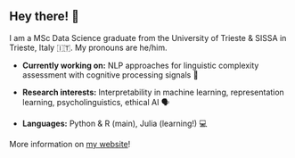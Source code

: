 ## Hey there! 👋

I am a MSc Data Science graduate from the University of Trieste & SISSA in Trieste, Italy 🇮🇹. My pronouns are he/him.

- **Currently working on:** NLP approaches for linguistic complexity assessment with cognitive processing signals 🧠

- **Research interests:** Interpretability in machine learning, representation learning, psycholinguistics, ethical AI 🗣️

- **Languages:** Python & R (main), Julia (learning!) 💻 

More information on [my website](https://gsarti.com/)!

